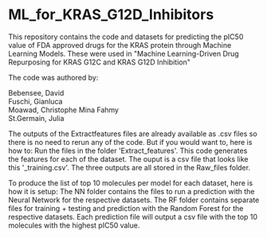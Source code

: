 # ML_for_KRAS_G12D_Inhibitors
This repository contains the code and datasets for predicting the pIC50 value of FDA approved drugs for the KRAS protein through Machine Learning Models. These were used in "Machine Learning-Driven Drug Repurposing for KRAS G12C and KRAS G12D Inhibition"

The code was authored by:

Bebensee, David <br>
Fuschi, Gianluca <br>
Moawad, Christophe Mina Fahmy <br>
St.Germain, Julia <br>

The outputs of the Extractfeatures files are already available as .csv files so there is no need to rerun any of the code. But if you would want to, here is how to: 
Run the files in the folder 'Extract_features'. This code generates the features for each of the dataset. The ouput is a csv file that looks like this '<molecule>_training.csv'.
The three outputs are all stored in the Raw_files folder. 

To produce the list of top 10 molecules per model for each dataset, here is how it is setup:
The NN folder contains the files to run a prediction with the Neural Network for the respective datasets. 
The RF folder contains separate files for training + testing and prediction with the Random Forest for the respective datasets. 
Each prediction file will output a csv file with the top 10 molecules with the highest pIC50 value.



